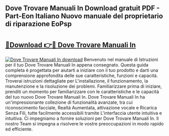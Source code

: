 ## Dove Trovare Manuali In Download gratuit PDF - Part-Eon Italiano Nuovo manuale del proprietario di riparazione EoPsp

# <h2><a href="http://dfgqae.blite.top/?on=Dove+Trovare+Manuali+In">🔗Download 👉🔴 Dove Trovare Manuali In</a></h2>

[![Dove Trovare Manuali In download](https://i.imgur.com/lujVjoI.png)](http://dfgqae.blite.top/?on=Dove+Trovare+Manuali+In)
Benvenuto nel manuale di Istruzioni per il tuo Dove Trovare Manuali In appena consegnato. Questa guida completa è progettata per aiutarti a iniziare con il tuo prodotto e darti una comprensione approfondita delle sue caratteristiche, funzioni e capacità. Troverai istruzioni dettagliate per L'installazione, il funzionamento, la manutenzione e la risoluzione dei problemi. Familiarizzare prima di iniziare, prenditi un momento per familiarizzare con le caratteristiche e le capacità del tuo nuovo Dove Trovare Manuali In. Dove Trovare Manuali In ha un'impressionante collezione di funzionalità avanzate, tra cui riconoscimento facciale, Realtà Aumentata, attivazione vocale e Ricarica Senza Fili, tutte facilmente accessibili tramite L'interfaccia utente intuitiva e intuitiva. Ci impegniamo a fornire soluzioni per Dove Trovare Manuali In. Il nostro Team si impegna a risolvere le vostre preoccupazioni in modo rapido ed efficiente.
